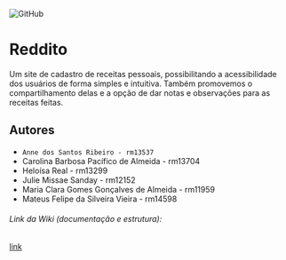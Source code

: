 ![GitHub](https://img.shields.io/github/license/Anne-Ribeiro/2emia-projeto?style=for-the-badge)
# Reddito
Um site de cadastro de receitas pessoais, possibilitando a acessibilidade dos usuários de forma simples e intuitiva. Também promovemos o compartilhamento delas e a opção de dar notas e observações para as receitas feitas.
## Autores 
- ` Anne dos Santos Ribeiro - rm13537 `
- Carolina Barbosa Pacífico de Almeida - rm13704
- Heloísa Real - rm13299
- Julie Missae Sanday - rm12152
- Maria Clara Gomes Gonçalves de Almeida - rm11959
- Mateus Felipe da Silveira Vieira - rm14598

###### Link da Wiki (documentação e estrutura): 
[link](https://github.com/Anne-Ribeiro/2emia-projeto/wiki)

